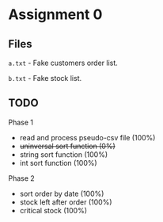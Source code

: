 # Assignment 0

## Files

`a.txt` - Fake customers order list.

`b.txt` - Fake stock list.

## TODO

Phase 1

- read and process pseudo-csv file (100%)
- ~~uninversal sort function (0%)~~ 
- string sort function (100%)
- int sort function (100%)

Phase 2

- sort order by date (100%)
- stock left after order (100%)
- critical stock (100%)
